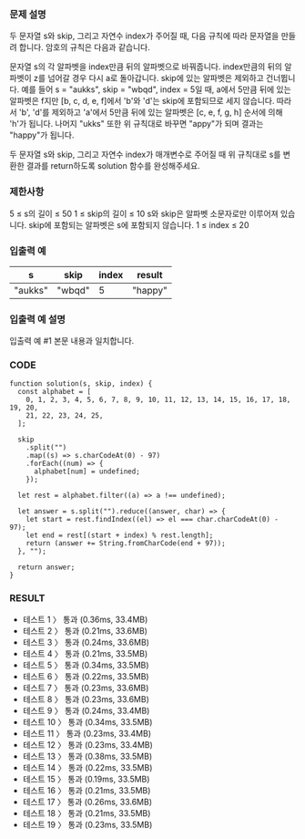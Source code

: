 ### 문제 설명

두 문자열 s와 skip, 그리고 자연수 index가 주어질 때, 다음 규칙에 따라 문자열을 만들려 합니다. 암호의 규칙은 다음과 같습니다.

문자열 s의 각 알파벳을 index만큼 뒤의 알파벳으로 바꿔줍니다.
index만큼의 뒤의 알파벳이 z를 넘어갈 경우 다시 a로 돌아갑니다.
skip에 있는 알파벳은 제외하고 건너뜁니다.
예를 들어 s = "aukks", skip = "wbqd", index = 5일 때, a에서 5만큼 뒤에 있는 알파벳은 f지만 [b, c, d, e, f]에서 'b'와 'd'는 skip에 포함되므로 세지 않습니다. 따라서 'b', 'd'를 제외하고 'a'에서 5만큼 뒤에 있는 알파벳은 [c, e, f, g, h] 순서에 의해 'h'가 됩니다. 나머지 "ukks" 또한 위 규칙대로 바꾸면 "appy"가 되며 결과는 "happy"가 됩니다.

두 문자열 s와 skip, 그리고 자연수 index가 매개변수로 주어질 때 위 규칙대로 s를 변환한 결과를 return하도록 solution 함수를 완성해주세요.

### 제한사항

5 ≤ s의 길이 ≤ 50
1 ≤ skip의 길이 ≤ 10
s와 skip은 알파벳 소문자로만 이루어져 있습니다.
skip에 포함되는 알파벳은 s에 포함되지 않습니다.
1 ≤ index ≤ 20

### 입출력 예

| s       | skip   | index | result  |
| ------- | ------ | ----- | ------- |
| "aukks" | "wbqd" | 5     | "happy" |

### 입출력 예 설명

입출력 예 #1
본문 내용과 일치합니다.

### CODE

```
function solution(s, skip, index) {
  const alphabet = [
    0, 1, 2, 3, 4, 5, 6, 7, 8, 9, 10, 11, 12, 13, 14, 15, 16, 17, 18, 19, 20,
    21, 22, 23, 24, 25,
  ];

  skip
    .split("")
    .map((s) => s.charCodeAt(0) - 97)
    .forEach((num) => {
      alphabet[num] = undefined;
    });

  let rest = alphabet.filter((a) => a !== undefined);

  let answer = s.split("").reduce((answer, char) => {
    let start = rest.findIndex((el) => el === char.charCodeAt(0) - 97);
    let end = rest[(start + index) % rest.length];
    return (answer += String.fromCharCode(end + 97));
  }, "");

  return answer;
}
```

### RESULT

- 테스트 1 〉 통과 (0.36ms, 33.4MB)
- 테스트 2 〉 통과 (0.21ms, 33.6MB)
- 테스트 3 〉 통과 (0.24ms, 33.6MB)
- 테스트 4 〉 통과 (0.21ms, 33.5MB)
- 테스트 5 〉 통과 (0.34ms, 33.5MB)
- 테스트 6 〉 통과 (0.22ms, 33.5MB)
- 테스트 7 〉 통과 (0.23ms, 33.6MB)
- 테스트 8 〉 통과 (0.23ms, 33.6MB)
- 테스트 9 〉 통과 (0.24ms, 33.4MB)
- 테스트 10 〉 통과 (0.34ms, 33.5MB)
- 테스트 11 〉 통과 (0.23ms, 33.4MB)
- 테스트 12 〉 통과 (0.23ms, 33.4MB)
- 테스트 13 〉 통과 (0.38ms, 33.5MB)
- 테스트 14 〉 통과 (0.22ms, 33.5MB)
- 테스트 15 〉 통과 (0.19ms, 33.5MB)
- 테스트 16 〉 통과 (0.21ms, 33.5MB)
- 테스트 17 〉 통과 (0.26ms, 33.6MB)
- 테스트 18 〉 통과 (0.21ms, 33.5MB)
- 테스트 19 〉 통과 (0.23ms, 33.5MB)
